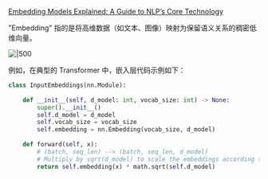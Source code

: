 
[Embedding Models Explained: A Guide to NLP’s Core Technology](https://medium.com/@nay1228/embedding-models-a-comprehensive-guide-for-beginners-to-experts-0cfc11d449f1)

"Embedding" 指的是将高维数据（如文本、图像）映射为保留语义关系的稠密低维向量。

![|500](https://miro.medium.com/v2/resize:fit:700/1*RqJL4Lkd_QLUduD5nQbjUw.png)


例如，在典型的 Transformer 中，嵌入层代码示例如下：

```python
class InputEmbeddings(nn.Module):  
  
    def __init__(self, d_model: int, vocab_size: int) -> None:  
        super().__init__()  
        self.d_model = d_model  
        self.vocab_size = vocab_size  
        self.embedding = nn.Embedding(vocab_size, d_model)  
  
    def forward(self, x):  
        # (batch, seq_len) --> (batch, seq_len, d_model)  
        # Multiply by sqrt(d_model) to scale the embeddings according to the paper  
        return self.embedding(x) * math.sqrt(self.d_model)
```

